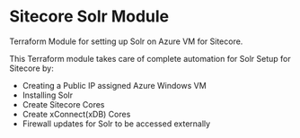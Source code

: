# Sitecore Solr Module
Terraform Module for setting up Solr on Azure VM for Sitecore. 

This Terraform module takes care of complete automation for Solr Setup for Sitecore by:
  - Creating a Public IP assigned Azure Windows VM
  - Installing Solr
  - Create Sitecore Cores
  - Create xConnect(xDB) Cores
  - Firewall updates for Solr to be accessed externally